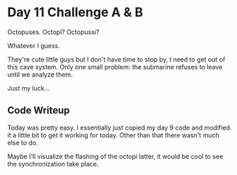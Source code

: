# Day 11 Challenge A & B

Octopuses. Octopi? Octopussi?

Whatever I guess.

They're cute little guys but I don't have time to stop by, I need to get out of this cave system. Only one small problem: the submarine refuses to leave until we analyze them.

Just my luck...

## **Code Writeup**

Today was pretty easy. I essentially just copied my day 9 code and modified it a little bit to get it working for today. Other than that there wasn't much else to do.

Maybe I'll visualize the flashing of the octopi latter, it would be cool to see the synchronization take place.
